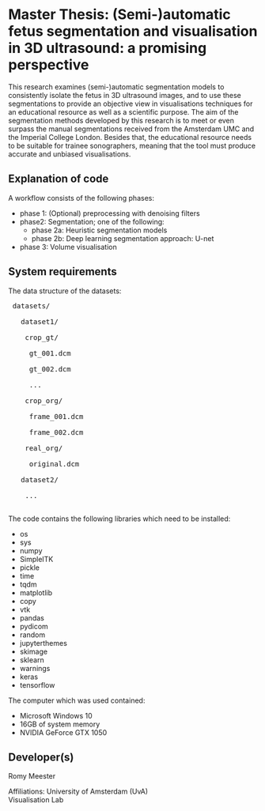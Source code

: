 # Master Thesis: (Semi-)automatic fetus segmentation and visualisation in 3D ultrasound: a promising perspective
This research examines (semi-)automatic segmentation models to consistently isolate the fetus in 3D ultrasound images, and to use these segmentations to provide an objective view in visualisations techniques for an educational resource as well as a scientific purpose. The aim of the segmentation methods developed by this research is to meet or even surpass the manual segmentations received from the Amsterdam UMC and the Imperial College London. Besides that, the educational resource needs to be suitable for trainee sonographers, meaning that the tool must produce accurate and unbiased visualisations.

## Explanation of code
A workflow consists of the following phases: 
- phase 1: (Optional) preprocessing with denoising filters
- phase2: Segmentation; one of the following:
  - phase 2a: Heuristic segmentation models
  - phase 2b: Deep learning segmentation approach: U-net
- phase 3: Volume visualisation

## System requirements 
The data structure of the datasets: 
<pre>
 datasets/ <br/>
   dataset1/ <br/>
    crop_gt/<br/>
     gt_001.dcm<br/>
     gt_002.dcm<br/>
     ...<br/>
    crop_org/<br/>
     frame_001.dcm<br/>
     frame_002.dcm<br/>
    real_org/<br/>
     original.dcm<br/>
   dataset2/<br/>
    ...<br/>
</pre> 

The code contains the following libraries which need to be installed: 
- os
- sys
- numpy 
- SimpleITK 
- pickle
- time
- tqdm
- matplotlib
- copy
- vtk
- pandas
- pydicom
- random
- jupyterthemes
- skimage
- sklearn
- warnings
- keras
- tensorflow

The computer which was used contained: 
- Microsoft Windows 10
- 16GB of system memory
- NVIDIA GeForce GTX 1050 

## Developer(s)
Romy Meester

Affiliations: University of Amsterdam (UvA)<br/>
Visualisation Lab
